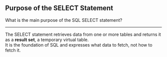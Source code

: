 ## Purpose of the SELECT Statement

What is the main purpose of the SQL SELECT statement?

---

The SELECT statement retrieves data from one or more tables and returns it as a **result set**, a temporary virtual table.  
It is the foundation of SQL and expresses what data to fetch, not how to fetch it.


